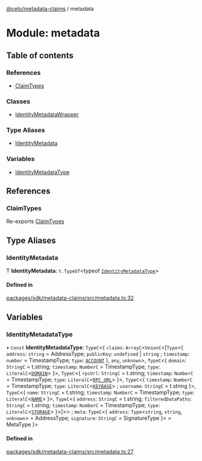 [@celo/metadata-claims](../README.md) / metadata

# Module: metadata

## Table of contents

### References

- [ClaimTypes](metadata.md#claimtypes)

### Classes

- [IdentityMetadataWrapper](../classes/metadata.IdentityMetadataWrapper.md)

### Type Aliases

- [IdentityMetadata](metadata.md#identitymetadata)

### Variables

- [IdentityMetadataType](metadata.md#identitymetadatatype)

## References

### ClaimTypes

Re-exports [ClaimTypes](../enums/types.ClaimTypes.md)

## Type Aliases

### IdentityMetadata

Ƭ **IdentityMetadata**: `t.TypeOf`\<typeof [`IdentityMetadataType`](metadata.md#identitymetadatatype)\>

#### Defined in

[packages/sdk/metadata-claims/src/metadata.ts:32](https://github.com/celo-org/developer-tooling/blob/master/packages/sdk/metadata-claims/src/metadata.ts#L32)

## Variables

### IdentityMetadataType

• `Const` **IdentityMetadataType**: `TypeC`\<\{ `claims`: `ArrayC`\<`UnionC`\<[`Type`\<\{ `address`: `string` = AddressType; `publicKey`: `undefined` \| `string` ; `timestamp`: `number` = TimestampType; `type`: [`ACCOUNT`](../enums/types.ClaimTypes.md#account)  }, `any`, `unknown`\>, `TypeC`\<\{ `domain`: `StringC` = t.string; `timestamp`: `NumberC` = TimestampType; `type`: `LiteralC`\<[`DOMAIN`](../enums/types.ClaimTypes.md#domain)\>  }\>, `TypeC`\<\{ `rpcUrl`: `StringC` = t.string; `timestamp`: `NumberC` = TimestampType; `type`: `LiteralC`\<[`RPC_URL`](../enums/types.ClaimTypes.md#rpc_url)\>  }\>, `TypeC`\<\{ `timestamp`: `NumberC` = TimestampType; `type`: `LiteralC`\<[`KEYBASE`](../enums/types.ClaimTypes.md#keybase)\> ; `username`: `StringC` = t.string }\>, `TypeC`\<\{ `name`: `StringC` = t.string; `timestamp`: `NumberC` = TimestampType; `type`: `LiteralC`\<[`NAME`](../enums/types.ClaimTypes.md#name)\>  }\>, `TypeC`\<\{ `address`: `StringC` = t.string; `filteredDataPaths`: `StringC` = t.string; `timestamp`: `NumberC` = TimestampType; `type`: `LiteralC`\<[`STORAGE`](../enums/types.ClaimTypes.md#storage)\>  }\>]\>\> ; `meta`: `TypeC`\<\{ `address`: `Type`\<`string`, `string`, `unknown`\> = AddressType; `signature`: `StringC` = SignatureType }\> = MetaType }\>

#### Defined in

[packages/sdk/metadata-claims/src/metadata.ts:27](https://github.com/celo-org/developer-tooling/blob/master/packages/sdk/metadata-claims/src/metadata.ts#L27)
